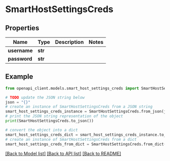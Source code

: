 # SmartHostSettingsCreds


## Properties

Name | Type | Description | Notes
------------ | ------------- | ------------- | -------------
**username** | **str** |  | 
**password** | **str** |  | 

## Example

```python
from openapi_client.models.smart_host_settings_creds import SmartHostSettingsCreds

# TODO update the JSON string below
json = "{}"
# create an instance of SmartHostSettingsCreds from a JSON string
smart_host_settings_creds_instance = SmartHostSettingsCreds.from_json(json)
# print the JSON string representation of the object
print(SmartHostSettingsCreds.to_json())

# convert the object into a dict
smart_host_settings_creds_dict = smart_host_settings_creds_instance.to_dict()
# create an instance of SmartHostSettingsCreds from a dict
smart_host_settings_creds_from_dict = SmartHostSettingsCreds.from_dict(smart_host_settings_creds_dict)
```
[[Back to Model list]](../README.md#documentation-for-models) [[Back to API list]](../README.md#documentation-for-api-endpoints) [[Back to README]](../README.md)


